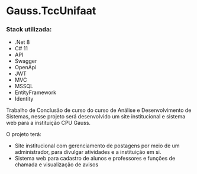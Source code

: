 # Gauss.TccUnifaat

### Stack utilizada:
- .Net 8
- C# 11
- API
- Swagger
- OpenApi
- JWT
- MVC
- MSSQL
- EntityFramework
- Identity

Trabalho de Conclusão de curso do curso de Análise e Desenvolvimento de Sistemas, nesse projeto será desenvolvido um site institucional e sistema web para a instituição CPU Gauss.

O projeto terá:

- Site institucional com gerenciamento de postagens por meio de um administrador, para divulgar atividades e a instituição em si.
- Sistema web para cadastro de alunos e professores e funções de chamada e visualização de avisos

